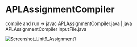 # APLAssignmentCompiler

compile and run -> javac APLAssignmentCompiler.java | java APLAssignmentCompiler InputFile.java

![Screenshot_Unit9_Assignment1](https://github.com/Sathvik-Rao/APLAssignmentCompiler/assets/36164509/e409d6d6-707d-4524-b4d5-b82dd7d3964e)
